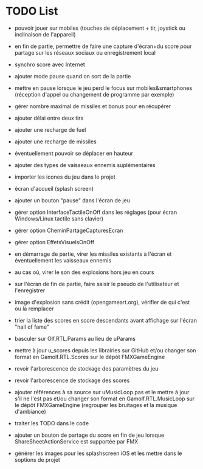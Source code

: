 # TODO List

* pouvoir jouer sur mobiles (touches de déplacement + tir, joystick ou inclinaison de l'appareil)

* en fin de partie, permettre de faire une capture d'écran+du score pour partage sur les réseaux sociaux ou enregistrement local

* synchro score avec Internet

* ajouter mode pause quand on sort de la partie

* mettre en pause lorsque le jeu perd le focus sur mobiles&smartphones (réception d'appel ou changement de programme par exemple)

* gérer nombre maximal de missiles et bonus pour en récupérer
* ajouter délai entre deux tirs
* ajouter une recharge de fuel
* ajouter une recharge de missiles

* éventuellement pouvoir se déplacer en hauteur

* ajouter des types de vaisseaux ennemis suplémentaires

* importer les icones du jeu dans le projet
* écran d'accueil (splash screen)

* ajouter un bouton "pause" dans l'écran de jeu

* gérer option InterfaceTactileOnOff dans les réglages (pour écran Windows/Linux tactile sans clavier)
* gérer option CheminPartageCapturesEcran
* gérer option EffetsVisuelsOnOff

* en démarrage de partie, virer les missiles existants à l'écran et éventuellement les vaisseaux ennemis

* au cas où, virer le son des explosions hors jeu en cours

* sur l'écran de fin de partie, faire saisir le pseudo de l'utilisateur et l'enregistrer

* image d'explosion sans crédit (opengameart.org), vérifier de qui c'est ou la remplacer

* trier la liste des scores en score descendants avant affichage sur l'écran "hall of fame"

* basculer sur Olf.RTL.Params au lieu de uParams
* mettre à jour u_scores depuis les librairies sur GitHub et/ou changer son format en Gamolf.RTL.Scores sur le dépôt FMXGameEngine
* revoir l'arborescence de stockage des paramètres du jeu
* revoir l'arborescence de stockage des scores
* ajouter références à sa source sur uMusicLoop.pas et le mettre à jour s'il ne l'est pas et/ou changer son format en Gamolf.RTL.MusicLoop sur le dépôt FMXGameEngine (regrouper les bruitages et la musique d'ambiance)
* traiter les TODO dans le code
* ajouter un bouton de partage du score en fin de jeu lorsque ShareSheetActionService est supportée par FMX
* générer les images pour les splashscreen iOS et les mettre dans le soptions de projet
